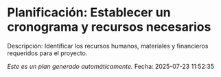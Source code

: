 # Planificación: Establecer un cronograma y recursos necesarios

Descripción: Identificar los recursos humanos, materiales y financieros requeridos para el proyecto.

*Este es un plan generado automáticamente.*
Fecha: 2025-07-23 11:52:35
